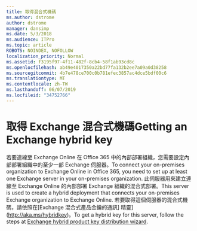 ```yaml
---
title: 取得混合式機碼
ms.author: dstrome
author: dstrome
manager: dansimp
ms.date: 5/3/2018
ms.audience: ITPro
ms.topic: article
ROBOTS: NOINDEX, NOFOLLOW
localization_priority: Normal
ms.assetid: f3195f97-4f11-482f-8cb4-58f1ab93cd8c
ms.openlocfilehash: ab49e4017350a22bd77fa132b2ee7a09a0d38258
ms.sourcegitcommit: 4b7e478ce700c0b781efec3857ac4dce5bdf00c6
ms.translationtype: MT
ms.contentlocale: zh-TW
ms.lasthandoff: 06/07/2019
ms.locfileid: "34752766"
---
```

# <a name="getting-an-exchange-hybrid-key"></a><span data-ttu-id="e815a-102">取得 Exchange 混合式機碼</span><span class="sxs-lookup"><span data-stu-id="e815a-102">Getting an Exchange hybrid key</span></span>

<span data-ttu-id="e815a-103">若要連線至 Exchange Online 在 Office 365 中的內部部署組織，您需要設定內部部署組織中的至少一部 Exchange 伺服器。</span><span class="sxs-lookup"><span data-stu-id="e815a-103">To connect your on-premises organization to Exchange Online in Office 365, you need to set up at least one Exchange server in your on-premises organization.</span></span> <span data-ttu-id="e815a-104">此伺服器用來建立連線至 Exchange Online 的內部部署 Exchange 組織的混合式部署。</span><span class="sxs-lookup"><span data-stu-id="e815a-104">This server is used to create a hybrid deployment that connects your on-premises Exchange organization to Exchange Online.</span></span> <span data-ttu-id="e815a-105">若要取得這個伺服器的混合式機碼，請依照在[Exchange 混合式產品金鑰的通訊] 精靈](http://aka.ms/hybridkey)。</span><span class="sxs-lookup"><span data-stu-id="e815a-105">To get a hybrid key for this server, follow the steps at [Exchange hybrid product key distribution wizard](http://aka.ms/hybridkey).</span></span>
  

